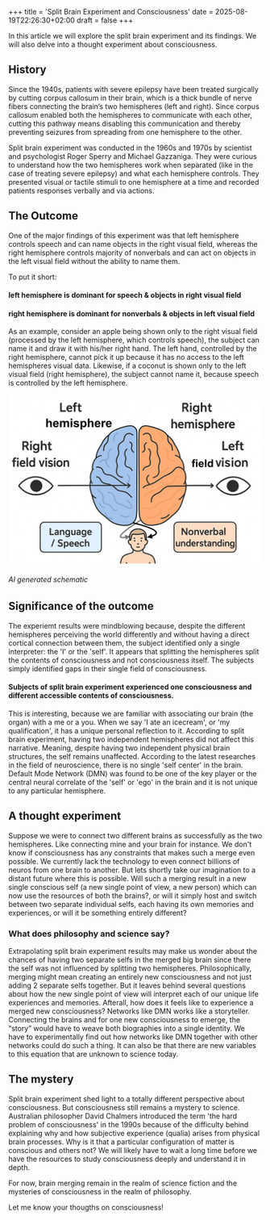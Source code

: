 +++
title = 'Split Brain Experiment and Consciousness'
date = 2025-08-19T22:26:30+02:00
draft = false
+++

In this article we will explore the split brain experiment and its findings. We will also delve into a thought experiment about consciousness. 

## History
Since the 1940s, patients with severe epilepsy have been treated surgically by cutting corpus callosum in their brain, which is a thick bundle of nerve fibers connecting the brain’s two hemispheres (left and right). Since corpus callosum enabled both the hemispheres to communicate with each other, cutting this pathway means disabling this communication and thereby preventing seizures from spreading from one hemisphere to the other. 

Split brain experiment was conducted in the 1960s and 1970s by scientist and psychologist Roger Sperry and Michael Gazzaniga. They were curious to understand how the two hemispheres work when separated (like in the case of treating severe epilepsy) and what each hemisphere controls. They presented visual or tactile stimuli to one hemisphere at a time and recorded patients responses verbally and via actions. 

## The Outcome
One of the major findings of this experiment was that left hemisphere controls speech and can name objects in the right visual field, whereas the right hemisphere controls majority of nonverbals and can act on objects in the left visual field without the ability to name them. 

To put it short:
#### left hemisphere is dominant for speech & objects in right visual field
####  right hemisphere is dominant for nonverbals & objects in left visual field

As an example, consider an apple being shown only to the right visual field (processed by the left hemisphere, which controls speech), the subject can name it and draw it with his/her right hand. The left hand, controlled by the right hemisphere, cannot pick it up because it has no access to the left hemispheres visual data. Likewise, if a coconut is shown only to the left visual field (right hemisphere), the subject cannot name it, because speech is controlled by the left hemisphere.

![alt text](./test.png)
###### AI generated schematic


## Significance of the outcome
The experiemt results were mindblowing because, despite the different hemispheres perceiving the world differently and without having a direct cortical connection between them, the subject identified only a single interpreter: the 'I' or the 'self'. It appears that splitting the hemispheres split the contents of consciousness and not consciousness itself. The subjects simply identified gaps in their single field of consciousness. 

#### Subjects of split brain experiment experienced one consciousness and different accessible contents of consciousness.

This is interesting, because we are familiar with associating our brain (the organ) with a me or a you. When we say 'I ate an icecream', or 'my qualification', it has a unique personal reflection to it. According to split brain experiment, having two independent hemispheres did not affect this narrative. Meaning, despite having two independent physical brain structures, the self remains unaffected. According to the latest researches in the field of neuroscience, there is no single 'self center' in the brain. Default Mode Network (DMN) was found to be one of the key player or the central neural correlate of the 'self' or 'ego' in the brain and it is not unique to any particular hemisphere. 

## A thought experiment
Suppose we were to connect two different brains as successfully as the two hemispheres. Like connecting mine and your brain for instance. We don't know if consciousness has any constraints that makes such a merge even possible. We currently lack the technology to even connect billions of neuros from one brain to another. But lets shortly take our imagination to a distant future where this is possible. Will such a merging result in a new single conscious self (a new single point of view, a new person) which can now use the resources of both the brains?, or will it simply host and switch between two separate individual selfs, each having its own memories and experiences, or will it be something entirely different?

### What does philosophy and science say?
Extrapolating split brain experiment results may make us wonder about the chances of having two separate selfs in the merged big brain since there the self was not influenced by splitting two hemispheres. Philosophically, merging might mean creating an entirely new consciousness and not just adding 2 separate selfs together. But it leaves behind several questions about how the new single point of view will interpret each of our unique life experiences and memories. Afterall, how does it feels like to experience a merged new consciousness? Networks like DMN works like a storyteller. Connecting the brains and for one new consciousness to emerge, the “story” would have to weave both biographies into a single identity. We have to experimentally find out how networks like DMN together with other networks could do such a thing. It can also be that there are new variables to this equation that are unknown to science today.

## The mystery
Split brain experiment shed light to a totally different perspective about consciousness. But consciousness still remains a mystery to science. Australian philosopher David Chalmers introduced the term 'the hard problem of consciousness' in the 1990s because of the difficulty behind explaining why and how subjective experience (qualia) arises from physical brain processes. Why is it that a particular configuration of matter is conscious and others not? We will likely have to wait a long time before we have the resources to study consciousness deeply and understand it in depth. 

For now, brain merging remain in the realm of science fiction and the mysteries of consciousness in the realm of philosophy. 

Let me know your thougths on consciousness!

